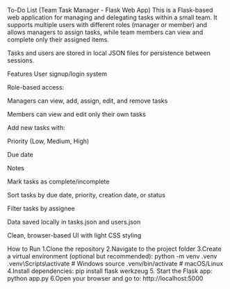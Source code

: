To-Do List (Team Task Manager - Flask Web App)
This is a Flask-based web application for managing and delegating tasks within a small team. It supports multiple users with different roles (manager or member) and allows managers to assign tasks, while team members can view and complete only their assigned items.

Tasks and users are stored in local JSON files for persistence between sessions.

Features
User signup/login system

Role-based access:

Managers can view, add, assign, edit, and remove tasks

Members can view and edit only their own tasks

Add new tasks with:

Priority (Low, Medium, High)

Due date

Notes

Mark tasks as complete/incomplete

Sort tasks by due date, priority, creation date, or status

Filter tasks by assignee

Data saved locally in tasks.json and users.json

Clean, browser-based UI with light CSS styling

How to Run
1.Clone the repository
2.Navigate to the project folder
3.Create a virtual environment (optional but recommended):
python -m venv .venv
.venv\\Scripts\\activate   # Windows
source .venv/bin/activate  # macOS/Linux
4.Install dependencies:
pip install flask werkzeug
5. Start the Flask app:
python app.py
6.Open your browser and go to:
http://localhost:5000